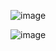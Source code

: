 ![image](https://user-images.githubusercontent.com/58500111/183231713-4ad1087c-7271-4f8f-a98e-c6f1c255f584.png)

![image](https://user-images.githubusercontent.com/58500111/183231729-769869c9-1b15-4b2a-89a6-f451101aba5d.png)

